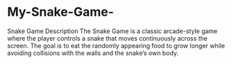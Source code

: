 # My-Snake-Game-
Snake Game Description The Snake Game is a classic arcade-style game where the player controls a snake that moves continuously across the screen. The goal is to eat the randomly appearing food to grow longer while avoiding collisions with the walls and the snake’s own body.
